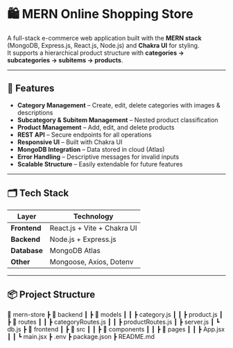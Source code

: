 # 🛍️ MERN Online Shopping Store

A full-stack e-commerce web application built with the **MERN stack** (MongoDB, Express.js, React.js, Node.js) and **Chakra UI** for styling.  
It supports a hierarchical product structure with **categories → subcategories → subitems → products**.

---

## 🚀 Features

- **Category Management** – Create, edit, delete categories with images & descriptions
- **Subcategory & Subitem Management** – Nested product classification
- **Product Management** – Add, edit, and delete products
- **REST API** – Secure endpoints for all operations
- **Responsive UI** – Built with Chakra UI
- **MongoDB Integration** – Data stored in cloud (Atlas)
- **Error Handling** – Descriptive messages for invalid inputs
- **Scalable Structure** – Easily extendable for future features

---

## 🗂️ Tech Stack

| Layer       | Technology |
|-------------|------------|
| **Frontend** | React.js + Vite + Chakra UI |
| **Backend**  | Node.js + Express.js |
| **Database** | MongoDB Atlas |
| **Other**    | Mongoose, Axios, Dotenv |

---

## 📦 Project Structure

📂 mern-store
┣ 📂 backend
┃ ┣ 📂 models
┃ ┃ ┣ category.js
┃ ┃ ┣ product.js
┃ ┣ 📂 routes
┃ ┃ ┣ categoryRoutes.js
┃ ┃ ┣ productRoutes.js
┃ ┣ server.js
┃ ┗ db.js
┣ 📂 frontend
┃ ┣ 📂 src
┃ ┃ ┣ 📂 components
┃ ┃ ┣ 📂 pages
┃ ┃ ┣ App.jsx
┃ ┃ ┗ main.jsx
┣ .env
┣ package.json
┣ README.md



